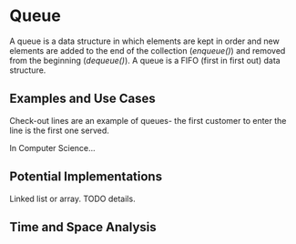 # Queue

A queue is a data structure in which elements are kept in order and new elements are added to the end of the collection (_enqueue()_) and removed from the beginning (_dequeue()_).
A queue is a FIFO (first in first out) data structure.

## Examples and Use Cases

Check-out lines are an example of queues- the first customer to enter the line is the first one served.

In Computer Science...

## Potential Implementations

Linked list or array. TODO details.

## Time and Space Analysis


